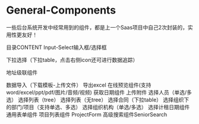 # General-Components
一些后台系统开发中经常用到的组件，都是上一个Saas项目中自己2次封装的，实用性更友好！

目录CONTENT
Input-Select输入框/选择框

下拉选择（下拉table，点击右侧icon还可进行数据追踪）

地址级联组件

数据导入（下载模板-上传文件）
导出excel
在线预览组件(支持word/excel/ppt/pdf/图片/音频/视频)
获取日期组件
上传附件
选择人员（单选/多选）
选择列表（tree）
选择列表（无tree）
选择合同（下拉table）
选择组织下的部门/项目（支持单选、多选）
选择组织机构（单选/多选）
选择计租日期组件
通用表单组件
项目列表组件 ProjectForm
高级搜索组件SeniorSearch














